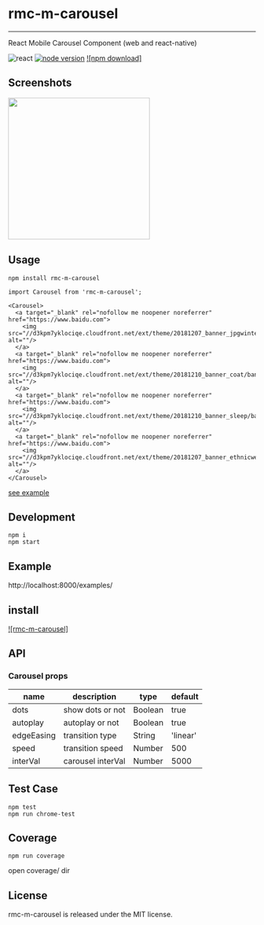 # rmc-m-carousel
---

React Mobile Carousel Component (web and react-native)


![react](https://img.shields.io/badge/react-%3E%3D_16.0.0-green.svg)
[![node version][node-image]][node-url]
[![npm download]][download-url]

[npm-url]: http://npmjs.org/package/carousel
[node-image]: https://img.shields.io/badge/node.js-%3E=_0.10-green.svg?style=flat-square
[node-url]: http://nodejs.org/download/
[download-url]: https://npmjs.org/package/rmc-m-carousel

## Screenshots

<img src="https://github.com/hansinhu/react-m-carousel/blob/master/assets/img/demoimg.png" width="288"/>

## Usage
```
npm install rmc-m-carousel
```
```
import Carousel from 'rmc-m-carousel';

<Carousel>
  <a target="_blank" rel="nofollow me noopener noreferrer" href="https://www.baidu.com">
    <img src="//d3kpm7yklociqe.cloudfront.net/ext/theme/20181207_banner_jpgwinter/banner.jpg" alt=""/>
  </a>
  <a target="_blank" rel="nofollow me noopener noreferrer" href="https://www.baidu.com">
    <img src="//d3kpm7yklociqe.cloudfront.net/ext/theme/20181210_banner_coat/banner.jpg" alt=""/>
  </a>
  <a target="_blank" rel="nofollow me noopener noreferrer" href="https://www.baidu.com">
    <img src="//d3kpm7yklociqe.cloudfront.net/ext/theme/20181210_banner_sleep/banner.jpg" alt=""/>
  </a>
  <a target="_blank" rel="nofollow me noopener noreferrer" href="https://www.baidu.com">
    <img src="//d3kpm7yklociqe.cloudfront.net/ext/theme/20181207_banner_ethnicwear/banner.jpg" alt=""/>
  </a>
</Carousel>

```

[see example](https://github.com/hansinhu/react-m-carousel/blob/master/examples/demo.tsx)


## Development

```
npm i
npm start
```

## Example

http://localhost:8000/examples/

## install

[![rmc-m-carousel]](https://npmjs.org/package/rmc-m-carousel)


## API

### Carousel props

| name     | description    | type     | default      |
|----------|----------------|----------|--------------|
|dots | show dots or not | Boolean | true |
|autoplay | autoplay or not | Boolean | true |
|edgeEasing | transition type | String | 'linear' |
|speed | transition speed | Number | 500 |
|interVal | carousel interVal | Number | 5000 |


## Test Case

```
npm test
npm run chrome-test
```

## Coverage

```
npm run coverage
```

open coverage/ dir

## License

rmc-m-carousel is released under the MIT license.
